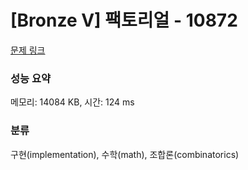 # [Bronze V] 팩토리얼 - 10872 

[문제 링크](https://www.acmicpc.net/problem/10872) 

### 성능 요약

메모리: 14084 KB, 시간: 124 ms

### 분류

구현(implementation), 수학(math), 조합론(combinatorics)

